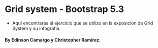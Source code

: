 # Grid system - Bootstrap 5.3

- Aquí encontrarás el ejercicio que se utilizo en la exposicion de Grid System y su infografia.

#### By Edinson Camargo y Christopher Ramirez.